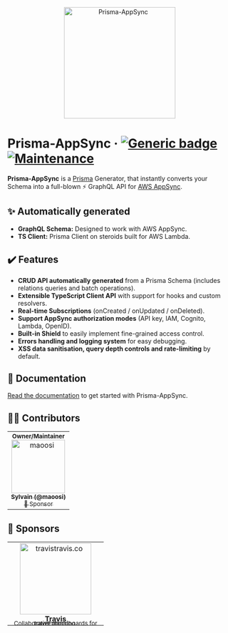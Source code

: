 <p align="center">
    <img width="250" height="250" src="https://prisma-appsync.vercel.app/prisma-appsync-logo.png" alt="Prisma-AppSync" />
</p>

# Prisma-AppSync &middot; [![Generic badge](https://img.shields.io/badge/Generator%20for-◭%20Prisma-9F7AEA.svg)](https://www.prisma.io) [![Maintenance](https://img.shields.io/badge/Maintained%3F-yes-green.svg)](https://github.com/maoosi/prisma-appsync/graphs/commit-activity)

**Prisma-AppSync** is a [Prisma](https://www.prisma.io) Generator, that instantly converts your Schema into a full-blown ⚡&#160;GraphQL&#160;API for [AWS AppSync](https://aws.amazon.com/appsync/).

## ✨ Automatically generated

- **GraphQL Schema:** Designed to work with AWS AppSync.
- **TS Client:** Prisma Client on steroids built for AWS Lambda.

## ✔️ Features

- **CRUD API automatically generated** from a Prisma Schema (includes relations queries and batch operations).
- **Extensible TypeScript Client API** with support for hooks and custom resolvers.
- **Real-time Subscriptions** (onCreated / onUpdated / onDeleted).
- **Support AppSync authorization modes** (API key, IAM, Cognito, Lambda, OpenID).
- **Built-in Shield** to easily implement fine-grained access control.
- **Errors handling and logging system** for easy debugging.
- **XSS data sanitisation, query depth controls and rate-limiting** by default.

## 📓 Documentation

[Read the documentation](https://prisma-appsync.vercel.app) to get started with Prisma-AppSync.

## 🧙‍♂️ Contributors

<table>
    <tr>
        <td align="center">
            <div>
                <sub><b>Owner/Maintainer</b></sub>
            </div>
            <div>
                <a href="https://github.com/maoosi" target="_blank">
                    <img src="https://avatars2.githubusercontent.com/u/4679377?v=3?s=120" width="120px;" alt="maoosi"/>
                    <br /><sub><b>Sylvain (@maoosi)</b></sub>
                </a>
            </div>
            <div>
                <a href="https://github.com/sponsors/maoosi"><sub>💚 Sponsor</sub></a>
            </div>
        </td>
    </tr>
</table>

## 🤟 Sponsors

<table>
      <tr>
        <td align="center" style="width:200px;">
            <a href="https://travistravis.co" target="_blank">
                <img src="https://prisma-appsync.vercel.app/travistravis.co.png" width="160px;" alt="travistravis.co"/>
                <br /><b>Travis</b>
                <br /><sub style="line-height: 0;vertical-align: baseline;">Collaborative moodboards for travel planning.</sub>
            </a>
        </td>
    </tr>
</table>
